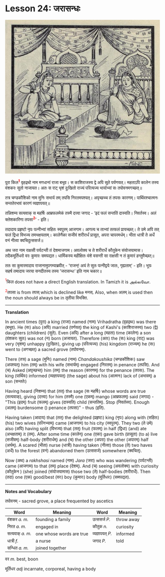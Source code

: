 # Lesson 24: जरासन्धः

![picture of Jarasanda being killed by Bheema](./images/r1l24.jpg)


पुरा किल<span style="color:red"><sup><b>1</b></sup></span> वृहद्रथो नाम मगधानां राजा बभूव। स काशिराजस्य द्वे अपि सुते पर्यणयत्। महताऽपि कालेन तस्य वंशकरः सुतो नाजायत। अतः स राट् भृशं दुःखितो राज्यं परित्यज्य भार्याभ्यां सः तपोवनमगच्छत्॥

तत्र चण्डकौशिको नाम मुनिः सभार्य तम् तपसि निरतमपश्यत्। अपृच्छच्च तं तपसः कारणम्। पार्थिवश्चात्मनः सन्ततेरभावं कारणं व्यज्ञापयत्॥

तन्निशम्य सत्यवाक् स महर्षिः आम्रफलमेकं तस्मै दत्त्वा जगाद - ’इदं फलं सन्ततिं दास्यति। निवर्तस्व। अलं क्लेशकारिणा तपसा<span style="color:red"><sup><b>2</b></sup></span>’ - इति।

तदादाय प्रहृष्टो नृपः पत्नीभ्यां सहितः स्वपुरम् आजगाम। आगत्य च ताभ्यां तत्फलं प्रायच्छत्। ते उमे अपि तत् फलं द्विधा विभज्य तमभक्षयताम्। कालेनैका सजीवं शरीरार्धं प्रासूत, अपरा चापरमर्धम्। भीता धात्री ते अर्धे वनं नीत्वा क्वचिदुत्ससर्ज॥

अथ जरा नाम राक्षसी पर्यटन्ती तं देशमाजगाम। अवलोक्य च ते शरीरार्धे कौतुकेन संयोजयामास। तदैकमूर्तिधरो वरः कुमारः समपद्यत। धार्मिकस्य महीक्षितः वंशे वसन्ती सा राक्षसी न तं कुमारं हन्तुमैच्छत्॥

ततः सा कुमारमादाय राजानामुपगम्याब्रवीत् - ’राजन्! अयं ते सुतः पत्नीद्वये जातः, गृह्यताम्’ - इति। भूयः सहर्ष तमादाय जरया सनदीतस्य तस्य ’जरासन्धः’ इति नाम चकार॥

<span style="color:red"><sup>1</sup></span>किल does not have a direct English translation. In Tamizh it is அல்லவோ.

<span style="color:red"><sup>2</sup></span>तपसा is from तपस् which is declined like मनस्. Also, when अलम् is used then the noun should always be in तृतीया विभक्ति.

---

**Translation**

In ancient times (पुरा) a king (राजा) named (नाम) Vrihadratha (वृहद्रथः) was there (बभूव). He (सः) also (अपि) married (पर्णयत्) the king of Kashi's (काशिराजस्य) two (द्वे) daughters (children) (सुते). Even (अपि) after a long (महता) time (कालेन) a son (वंशकरः सुतः) was not (न) born (अजायत). Therefore (अतः) the (सः) king (राट्) was very (भृशम्) unhappy (दुःखितः), giving up (परित्यज्य) (his) kingdom (राज्यम्) he (सः) went to (अगच्छत्) a sacred grove (तपोवनम्).

There (तत्र) a sage (मुनिः) named (नाम) *Chandakoushika* (चण्डकौशिकः) saw  (अपश्यत्) him (तम्) with his wife (सभार्यम्) engaged (निरतम्) in penance (तपसि). And (च) Asked (अपृच्छच्त्) him (तम्) the reason (कारणम्) for the penance (तपसः). The king (पार्थिवः) informed (व्यज्ञापयत्) (the sage) about his (आत्मनः) lack of (अभावम्) a son (सन्ततेः)

Having heard (निशम्य) that (तत्) the sage (सः महर्षिः) whose words are true (सत्यवाक्), giving (दत्त्वा) for him (तस्मै) one (एकम्)  mango  (आम्रफलम्) said (जगाद) - "This (इदम्) fruit (फलम्) gives (दास्यति) child (सन्ततिम्). Stop (निवर्तस्व). Enough (अलम्) burdensome () penance (तपसा)" - thus (इति).

Having taken (आदाय) that (तत्) the delighted (प्रहृष्टः) king (नृपः) along with (सहितः) (his) two wives (पत्निभ्याम्) came (आजगाम) to his city (स्वपुरम्). They two (ते उमे) also (अपि) having split (विभज्य) that (तत्) fruit (फलम्) in half (द्विधा) (and) ate (अभक्षताम्) it (तम्). After some time (कालेन्) one (एका) gave birth (प्रासूता) (to a) live (सजीवम्) half-body (शरीरार्धम्) and (च) the other (अपरा) the other (अपारम्) half (अर्घम्). A scared (भीता) nurse (धात्री) having taken (नीत्वा) those (ते) two haves (अर्धे) to the forest (वनं) abandoned them (उत्ससर्ज) somewhere (क्वचित्).

Now (अथ) a  *rakhshasi* named (नाम) *Jara* (जरा) who was wandering (पर्यटन्ती) came (आजगाम) to that (तम्) place (देशम्). And (च) seeing (अवलोक्य) with curiosity (कौतुकेन ) (she) joined (संयोजयामास) those two (ते) half-bodies (शरीरार्धे). Then (तदा) one (एक) good/best (वरः) boy (कुमारः) body (मूर्तिधरः) (समपद्यत).



---

**Notes and Vocabulary**


तपोवनम् - sacred grove, a place frequented by ascetics 

| Word | Meaning | Word | Meaning | 
| --- | --- | --- | --- |
 | वंशकर *a. m.* | founding a family | उत्ससर्ज *P.* | throw away |
 | निरत *a. m.* | engaged in | कौतुक *n.* | curiosity |
 | सत्यवाक् *a. m.* | one whose words are true | व्यज्ञापयत् *P.* | informed |
 | धात्री *f.* | a nurse | जगाद *P.* | told |
 | सन्धित *a. m.* | joined together | 


 वर *m.* best, boon

 मूर्तिधर *adj* incarnate, corporeal, having a body